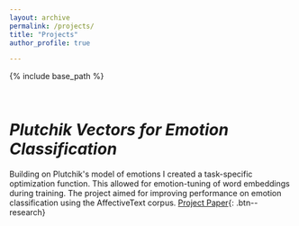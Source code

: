 ```yaml
---
layout: archive
permalink: /projects/ 
title: "Projects"
author_profile: true

---
```


{% include base_path %}

&nbsp;


# *Plutchik Vectors for Emotion Classification*

Building on Plutchik's model of emotions I created a task-specific optimization function. 
This allowed for emotion-tuning of word embeddings during training.
The project aimed for improving performance on emotion classification using the AffectiveText corpus.
[Project Paper](/files/projects/emotion_tuning_word_embeddings_WT.pdf){: .btn--research}

